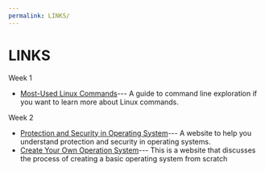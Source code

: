 ```yaml
---
permalink: LINKS/
---
```


# LINKS
Week 1
- [Most-Used Linux Commands](https://kinsta.com/blog/linux-commands/)---
  A guide to command line exploration if you want to learn more about Linux commands.
  
Week 2
- [Protection and Security in Operating System](https://www.scaler.com/topics/protection-and-security-in-operating-system/#)---
  A website to help you understand protection and security in operating systems.
- [Create Your Own Operation System]( https://medium.com/@mekaladahanayaka80/create-your-own-operating-system-a4b1c179c28f)---
  This is a website that discusses the process of creating a basic operating system from scratch

